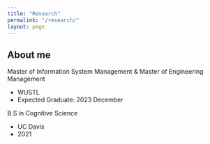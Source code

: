 ```yaml
---
title: "Research"
permalink: "/research/"
layout: page
---
```


## About me

Master of Information System Management
&
Master of Engineering Management
- WUSTL
- Expected Graduate: 2023 December

B.S in Cognitive Science
- UC Davis
- 2021